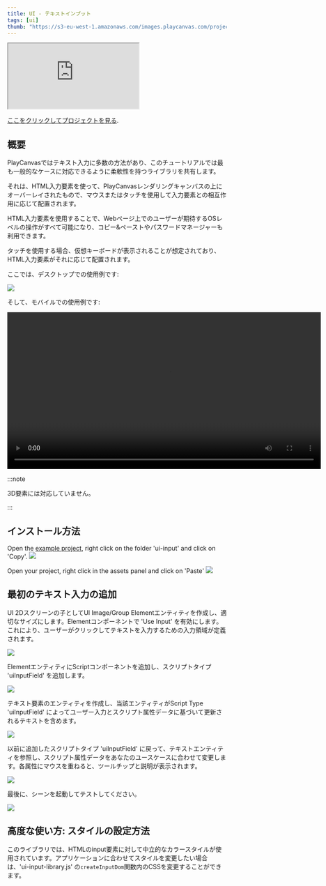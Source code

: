 ```yaml
---
title: UI - テキストインプット
tags: [ui]
thumb: "https://s3-eu-west-1.amazonaws.com/images.playcanvas.com/projects/12/1005906/36C2AF-image-75.jpg"
---
```


<div className="iframe-container">
    <iframe src="https://playcanv.as/p/8ZQaDGf8/" title="User Interface - Text Input" allow="camera; microphone; xr-spatial-tracking; fullscreen" allowfullscreen></iframe>
</div>

[ここをクリックしてプロジェクトを見る][project-link].

## 概要

PlayCanvasではテキスト入力に多数の方法があり、このチュートリアルでは最も一般的なケースに対応できるように柔軟性を持つライブラリを共有します。 

それは、HTML入力要素を使って、PlayCanvasレンダリングキャンバスの上にオーバーレイされたもので、マウスまたはタッチを使用して入力要素との相互作用に応じて配置されます。 

HTML入力要素を使用することで、Webページ上でのユーザーが期待するOSレベルの操作がすべて可能になり、コピー&ペーストやパスワードマネージャーも利用できます。

タッチを使用する場合、仮想キーボードが表示されることが想定されており、HTML入力要素がそれに応じて配置されます。 

ここでは、デスクトップでの使用例です:

![](/img/tutorials/ui-text-input/desktop-preview.gif)

そして、モバイルでの使用例です:

<div class="centered"><video height="360" controls src="/img/tutorials/ui-text-input/mobile-preview.mp4"></video></div>

:::note

3D要素には対応していません。

:::

## インストール方法

Open the [example project][project-link], right click on the folder 'ui-input' and click on 'Copy'.
![](/img/tutorials/ui-text-input/copy-folder.gif)

Open your project, right click in the assets panel and click on 'Paste'
![](/img/tutorials/ui-text-input/paste-folder.gif)

## 最初のテキスト入力の追加

UI 2Dスクリーンの子としてUI Image/Group Elementエンティティを作成し、適切なサイズにします。Elementコンポーネントで 'Use Input' を有効にします。これにより、ユーザーがクリックしてテキストを入力するための入力領域が定義されます。

![](/img/tutorials/ui-text-input/create-image-element.gif)

ElementエンティティにScriptコンポーネントを追加し、スクリプトタイプ 'uiInputField' を追加します。

![](/img/tutorials/ui-text-input/add-script-component.gif)

テキスト要素のエンティティを作成し、当該エンティティがScript Type 'uiInputField' によってユーザー入力とスクリプト属性データに基づいて更新されるテキストを含めます。

![](/img/tutorials/ui-text-input/create-text-element.gif)

以前に追加したスクリプトタイプ 'uiInputField' に戻って、テキストエンティティを参照し、スクリプト属性データをあなたのユースケースに合わせて変更します。各属性にマウスを重ねると、ツールチップと説明が表示されます。

![](/img/tutorials/ui-text-input/update-script-type.gif)

最後に、シーンを起動してテストしてください。

![](/img/tutorials/ui-text-input/launch-scene.gif)

## 高度な使い方: スタイルの設定方法

このライブラリでは、HTMLのinput要素に対して中立的なカラースタイルが使用されています。アプリケーションに合わせてスタイルを変更したい場合は、'ui-input-library.js' の`createInputDom`関数内のCSSを変更することができます。

[project-link]: https://playcanvas.com/project/1005906/overview/ui-text-input
